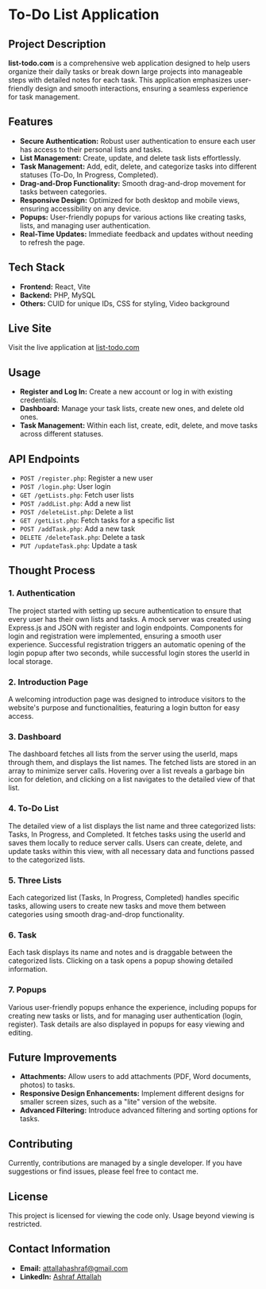 # To-Do List Application

## Project Description
**list-todo.com** is a comprehensive web application designed to help users organize their daily tasks or break down large projects into manageable steps with detailed notes for each task. This application emphasizes user-friendly design and smooth interactions, ensuring a seamless experience for task management.

## Features
- **Secure Authentication:** Robust user authentication to ensure each user has access to their personal lists and tasks.
- **List Management:** Create, update, and delete task lists effortlessly.
- **Task Management:** Add, edit, delete, and categorize tasks into different statuses (To-Do, In Progress, Completed).
- **Drag-and-Drop Functionality:** Smooth drag-and-drop movement for tasks between categories.
- **Responsive Design:** Optimized for both desktop and mobile views, ensuring accessibility on any device.
- **Popups:** User-friendly popups for various actions like creating tasks, lists, and managing user authentication.
- **Real-Time Updates:** Immediate feedback and updates without needing to refresh the page.

## Tech Stack
- **Frontend:** React, Vite
- **Backend:** PHP, MySQL
- **Others:** CUID for unique IDs, CSS for styling, Video background

## Live Site
Visit the live application at [list-todo.com](https://list-todo.com)

## Usage
- **Register and Log In:** Create a new account or log in with existing credentials.
- **Dashboard:** Manage your task lists, create new ones, and delete old ones.
- **Task Management:** Within each list, create, edit, delete, and move tasks across different statuses.

## API Endpoints
- `POST /register.php`: Register a new user
- `POST /login.php`: User login
- `GET /getLists.php`: Fetch user lists
- `POST /addList.php`: Add a new list
- `POST /deleteList.php`: Delete a list
- `GET /getList.php`: Fetch tasks for a specific list
- `POST /addTask.php`: Add a new task
- `DELETE /deleteTask.php`: Delete a task
- `PUT /updateTask.php`: Update a task

## Thought Process

### 1. Authentication
The project started with setting up secure authentication to ensure that every user has their own lists and tasks. A mock server was created using Express.js and JSON with register and login endpoints. Components for login and registration were implemented, ensuring a smooth user experience. Successful registration triggers an automatic opening of the login popup after two seconds, while successful login stores the userId in local storage.

### 2. Introduction Page
A welcoming introduction page was designed to introduce visitors to the website's purpose and functionalities, featuring a login button for easy access.

### 3. Dashboard
The dashboard fetches all lists from the server using the userId, maps through them, and displays the list names. The fetched lists are stored in an array to minimize server calls. Hovering over a list reveals a garbage bin icon for deletion, and clicking on a list navigates to the detailed view of that list.

### 4. To-Do List
The detailed view of a list displays the list name and three categorized lists: Tasks, In Progress, and Completed. It fetches tasks using the userId and saves them locally to reduce server calls. Users can create, delete, and update tasks within this view, with all necessary data and functions passed to the categorized lists.

### 5. Three Lists
Each categorized list (Tasks, In Progress, Completed) handles specific tasks, allowing users to create new tasks and move them between categories using smooth drag-and-drop functionality.

### 6. Task
Each task displays its name and notes and is draggable between the categorized lists. Clicking on a task opens a popup showing detailed information.

### 7. Popups
Various user-friendly popups enhance the experience, including popups for creating new tasks or lists, and for managing user authentication (login, register). Task details are also displayed in popups for easy viewing and editing.

## Future Improvements
- **Attachments:** Allow users to add attachments (PDF, Word documents, photos) to tasks.
- **Responsive Design Enhancements:** Implement different designs for smaller screen sizes, such as a "lite" version of the website.
- **Advanced Filtering:** Introduce advanced filtering and sorting options for tasks.

## Contributing
Currently, contributions are managed by a single developer. If you have suggestions or find issues, please feel free to contact me.

## License
This project is licensed for viewing the code only. Usage beyond viewing is restricted.

## Contact Information
- **Email:** [attallahashraf@gmail.com](mailto:attallahashraf@gmail.com)
- **LinkedIn:** [Ashraf Attallah](https://www.linkedin.com/in/ashraf-attallah-a36330219)

